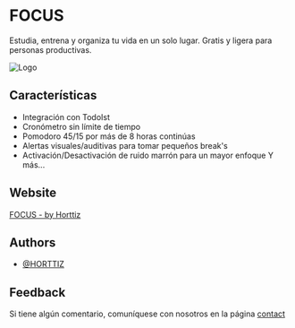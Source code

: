 
# FOCUS
Estudia, entrena y organiza tu vida en un solo lugar. Gratis y ligera para personas productivas.


![Logo](https://raw.githubusercontent.com/HORTTIZ/FOCUS/main/imgs/brand/logo/logoMainBig.png)



## Características

- Integración con TodoIst
- Cronómetro sin límite de tiempo
- Pomodoro 45/15 por más de 8 horas continúas
- Alertas visuales/auditivas para tomar pequeños break's
- Activación/Desactivación de ruido marrón para un mayor enfoque
Y más...


## Website
[FOCUS - by Horttiz](https://horttiz.github.io/FOCUS/)
## Authors

- [@HORTTIZ](https://github.com/HORTTIZ)


## Feedback

Si tiene algún comentario, comuníquese con nosotros en la página [contact](https://horttiz.github.io/CONTACT/)

